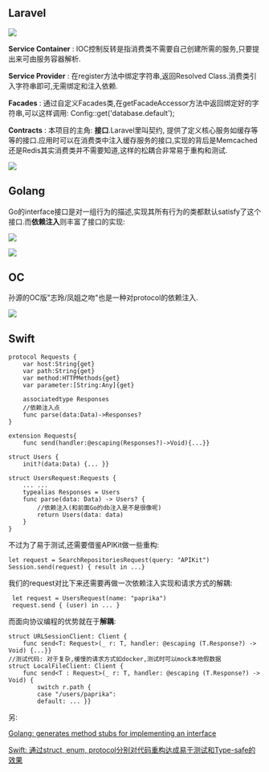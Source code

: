 

## Laravel

![](https://paprika-dev.b0.upaiyun.com/tFzHvi9gwz3vdu5W2k8CkTRUXbyKCaD1vbPFQ1sp.jpeg)
 
**Service Container** : IOC控制反转是指消费类不需要自己创建所需的服务,只要提出来可由服务容器解析.

**Service Provider** : 在register方法中绑定字符串,返回Resolved Class.消费类引入字符串即可,无需绑定和注入依赖.


**Facades** : 通过自定义Facades类,在getFacadeAccessor方法中返回绑定好的字符串,可以这样调用:
Config::get('database.default');

 
**Contracts** : 本项目的主角: **接口**.Laravel里叫契约, 提供了定义核心服务如缓存等等的接口.应用时可以在消费类中注入缓存服务的接口,实现的背后是Memcached还是Redis其实消费类并不需要知道,这样的松耦合非常易于重构和测试.

![](https://paprika-dev.b0.upaiyun.com/QhMU4vxMacXflvr86V9nX5mVtVoga4s1KDQs7gHl.jpeg)


## Golang

Go的interface接口是对一组行为的描述,实现其所有行为的类都默认satisfy了这个接口.而**依赖注入**则丰富了接口的实现:

![](http://paprika-dev.b0.upaiyun.com/SKlgT3lf7VgWXgBNc92uAC1gv2hUXcEk0ozrK4WK.jpeg)

![](http://paprika-dev.b0.upaiyun.com/UhKzASJ97nWt6Wkdcq4Pr0LaepqSTzEduFgjbyi9.jpeg)


## OC

孙源的OC版"志玲/凤姐之吻"也是一种对protocol的依赖注入.

![](http://paprika-dev.b0.upaiyun.com/KBcT1JkfZubfjl4ZvSpFSRS17YAFGYHEV3fLS2Dk.jpeg)


## Swift

```pyt
protocol Requests {
    var host:String{get}
    var path:String{get}
    var method:HTTPMethods{get}
    var parameter:[String:Any]{get}
   
    associatedtype Responses
    //依赖注入点
    func parse(data:Data)->Responses?
}

extension Requests{
    func send(handler:@escaping(Responses?)->Void){...}}
    
struct Users {
    init?(data:Data) {... }}  
    
struct UsersRequest:Requests {
    ... ...
    typealias Responses = Users
    func parse(data: Data) -> Users? {
        //依赖注入(和前面Go的db注入是不是很像呢)
        return Users(data: data)
    }
}
```

不过为了易于测试,还需要借鉴APIKit做一些重构:

```pyt
let request = SearchRepositoriesRequest(query: "APIKit")
Session.send(request) { result in ...}
```

我们的request对比下来还需要再做一次依赖注入实现和请求方式的解耦:

```
 let request = UsersRequest(name: "paprika")
 request.send { (user) in ... }
```

而面向协议编程的优势就在于**解耦**:

```pyt
struct URLSessionClient: Client {
    func send<T: Request>(_ r: T, handler: @escaping (T.Response?) -> Void) {...}}
//测试代码: 对于复杂,缓慢的请求方式如docker,测试时可以mock本地假数据
struct LocalFileClient: Client {
    func send<T : Request>(_ r: T, handler: @escaping (T.Response?) -> Void) {
        switch r.path {
        case "/users/paprika":
        default: ... }}
```

另: 

[Golang: generates method stubs for implementing an interface](https://github.com/josharian/impl)

[Swift: 通过struct, enum, protocol分别对代码重构达成易于测试和Type-safe的效果](https://github.com/paprikaLang/DeepEmbedding)

